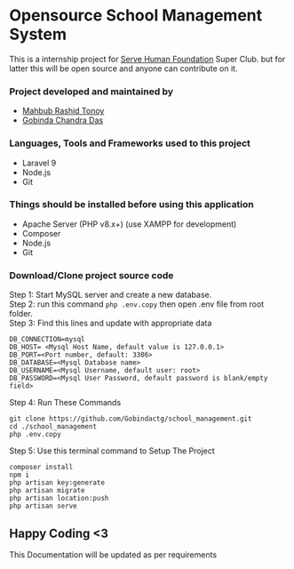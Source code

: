 # Opensource School Management System

This is a internship project for [Serve Human Foundation](https://servehumanfoundation.org/) Super Club. but for latter this will be open source and anyone can contribute on it.

### Project developed and maintained by

-   [Mahbub Rashid Tonoy](https://github.com/MahbubTonoy)
-   [Gobinda Chandra Das](https://github.com/Gobindactg)

### Languages, Tools and Frameworks used to this project

-   Laravel 9
-   Node.js
-   Git

### Things should be installed before using this application

-   Apache Server (PHP v8.x+) (use XAMPP for development)
-   Composer
-   Node.js
-   Git

### Download/Clone project source code

Step 1: Start MySQL server and create a new database.</br>
Step 2: run this command `php .env.copy` then open .env file from root folder.</br>
Step 3: Find this lines and update with appropriate data</br>

```
DB_CONNECTION=mysql
DB_HOST= <Mysql Host Name, default value is 127.0.0.1>
DB_PORT=<Port number, default: 3306>
DB_DATABASE=<Mysql Database name>
DB_USERNAME=<Mysql Username, default user: root>
DB_PASSWORD=<Mysql User Password, default password is blank/empty field>
```

Step 4: Run These Commands
```
git clone https://github.com/Gobindactg/school_management.git
cd ./school_management
php .env.copy
```

Step 5: Use this terminal command to Setup The Project

```
composer install
npm i
php artisan key:generate
php artisan migrate
php artisan location:push
php artisan serve
```

## Happy Coding <3

This Documentation will be updated as per requirements
